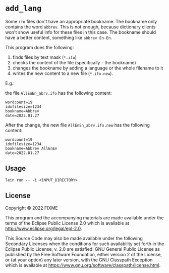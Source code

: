 # `add_lang`

Some `ifo` files don't have an appropriate bookname. The bookname only contains
the word `abbrev`.
This is not enough, because dictionary clients won't show useful info for these files
in this case.
The bookname should have a better content, something like `abbrev En-En`.

This program does the following:
1. finds files by text mask (`*.ifo`)
2. checks the content of the file (specifically - the bookname)
3. changes the bookname by adding a language or the whole filename to it
4. writes the new content to a new file (`*.ifo.new`).

E.g.:

the file `AllEnEn_abrv.ifo` has the following content:
```
wordcount=19
idxfilesize=1234
bookname=Abbrev
date=2022.01.27
```

After the change, the new file `AllEnEn_abrv.ifo.new` has the following content:
```
wordcount=19
idxfilesize=1234
bookname=Abbrev AllEnEn
date=2022.01.27
```

## Usage

`lein run -- -i <INPUT_DIRECTORY>`

## License

Copyright © 2022 FIXME

This program and the accompanying materials are made available under the
terms of the Eclipse Public License 2.0 which is available at
http://www.eclipse.org/legal/epl-2.0.

This Source Code may also be made available under the following Secondary
Licenses when the conditions for such availability set forth in the Eclipse
Public License, v. 2.0 are satisfied: GNU General Public License as published by
the Free Software Foundation, either version 2 of the License, or (at your
option) any later version, with the GNU Classpath Exception which is available
at https://www.gnu.org/software/classpath/license.html.
